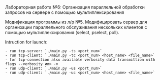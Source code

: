 Лабораторная работа №6: Организация параллельной обработки запросов на сервере с помощью мультиплексирования

Модификация программы из л/р №5. Модифицировать сервер для организации параллельного обслуживания нескольких клиентов с помощью мультиплексирования (select, pselect, poll).

Intruction for launch:

	- run tcp-server: `./main.py -ts <port_num>`
	- run tcp-client: `./main.py -tc <port_num> <host_name> <file_name>`
	- for tcp-connection also available verbosity data transmittion with flags --verbosity или -v
	- run udp-client: `./main.py -us <port_num>`
	- run udp-client: `./main.py -uc <port_num> <host_name> <file_name>`

